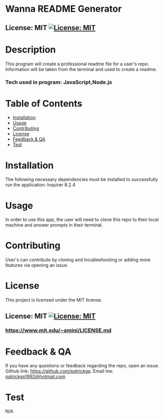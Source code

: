 
  # Wanna README Generator

  ## License: MIT [![License: MIT](https://img.shields.io/badge/License-MIT-yellow.svg)](https://opensource.org/licenses/MIT)

  # Description
  This program will create a professional readme file for a user's repo. Information will be taken from the terminal and used to create a readme.
  ### Tech used in program: JavaScript,Node.js

  # Table of Contents
  * [Installation](#installation)
  * [Usage](#usage)
  * [Contributing](#contributing)
  * [License](#license)
  * [Feedback & QA](#questions)
  * [Test](*test)
  
  # Installation
  The following necessary dependencies must be installed to successfully run the application: Inquirer 8.2.4
  # Usage
  In order to use this app, the user will need to clone this repo to their local machine and answer prompts in their terminal.

  # Contributing
  User's can contribute by cloning and troubleshooting or adding more features via opening an issue.

  # License
  This project is licensed under the MIT license.
  ## License: MIT [![License: MIT](https://img.shields.io/badge/License-MIT-yellow.svg)](https://opensource.org/licenses/MIT)
  ### https://www.mit.edu/~amini/LICENSE.md
  
  # Feedback & QA
  If you have any questions or feedback regarding the repo, open an issue.
  Github link: https://github.com/patrickgp.
  Email me: patrickgp1992@hotmail.com

  # Test
  N/A

